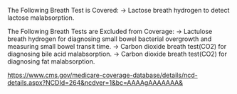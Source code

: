 The Following Breath Test is Covered:
-> Lactose breath hydrogen to detect lactose malabsorption.

The Following Breath Tests are Excluded from Coverage:
-> Lactulose breath hydrogen for diagnosing small bowel bacterial overgrowth and measuring small bowel transit time.
-> Carbon dioxide breath test(CO2) for diagnosing bile acid malabsorption.
-> Carbon dioxide breath test(CO2) for diagnosing fat malabsorption.

https://www.cms.gov/medicare-coverage-database/details/ncd-details.aspx?NCDId=264&ncdver=1&bc=AAAAgAAAAAAA&

